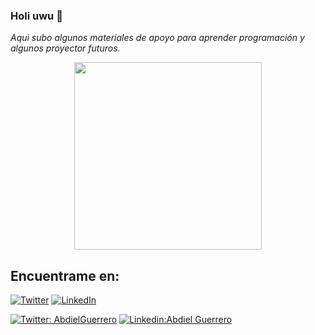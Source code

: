 ### Holi uwu 👋

<i>Aqui subo algunos materiales de apoyo para aprender programación y algunos proyector futuros.</i>

<div align="center">
    <img src="https://media1.tenor.com/images/d6a87bc63b7c4e449d8b3836f4aea8b4/tenor.gif?itemid=10889198" width="300" height="300" >
</div>

## Encuentrame en: 
[![Twitter](https://user-images.githubusercontent.com/282759/84680160-40c90c80-af00-11ea-8390-bb86858c5fa5.png)](https://twitter.com/AbdielGuerrer20) 
[![LinkedIn](https://user-images.githubusercontent.com/282759/84680162-4161a300-af00-11ea-912c-8f32e5cc1676.png)](https://www.linkedin.com/in/abdiel-guerrero-360a39195/)

[![Twitter: AbdielGuerrero](https://img.shields.io/twitter/follow/AbdielGuerrer20?style=social)](https://twitter.com/AbdielGuerrer20)
[![Linkedin:Abdiel Guerrero](https://img.shields.io/badge/-thaianebraga-blue?style=flat-square&logo=Linkedin&logoColor=white&link=https://www.linkedin.com/in/abdiel-guerrero-360a39195/)](https://www.linkedin.com/in/abdiel-guerrero-360a39195/)
